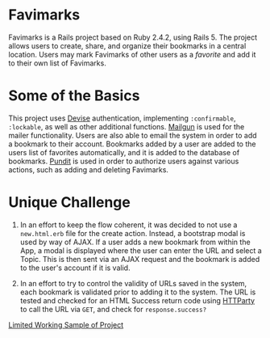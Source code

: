 # Favimarks

Favimarks is a Rails project based on Ruby 2.4.2, using Rails 5.  The project allows users to create, share, and organize their bookmarks in a central location.  Users may mark Favimarks of other users as a _favorite_ and add it to their own list of Favimarks.

# Some of the Basics
This project uses [Devise](https://github.com/plataformatec/devise) authentication, implementing <code>:confirmable</code>, <code>:lockable</code>, as well as other additional functions.  [Mailgun](https://github.com/mailgun/mailgun-ruby) is used for the mailer functionality.  Users are also able to email the system in order to add a bookmark to their account.  Bookmarks added by a user are added to the users list of favorites automatically, and it is added to the database of bookmarks.  [Pundit](https://github.com/elabs/pundit) is used in order to authorize users against various actions, such as adding and deleting Favimarks.

# Unique Challenge
1. In an effort to keep the flow coherent, it was decided to not use a <code>new.html.erb</code> file for the create action.  Instead, a bootstrap modal is used by way of AJAX.  If a user adds a new bookmark from within the App, a modal is displayed where the user can enter the URL and select a Topic.  This is then sent via an AJAX request and the bookmark is added to the user's account if it is valid.

2. In an effort to try to control the validity of URLs saved in the system, each bookmark is validated prior to adding it to the system.  The URL is tested and checked for an HTML Success return code using [HTTParty](https://github.com/jnunemaker/httparty) to call the URL via <code>GET</code>, and check for <code>response.success?</code>

[Limited Working Sample of Project](https://mywebmarks.herokuapp.com)
